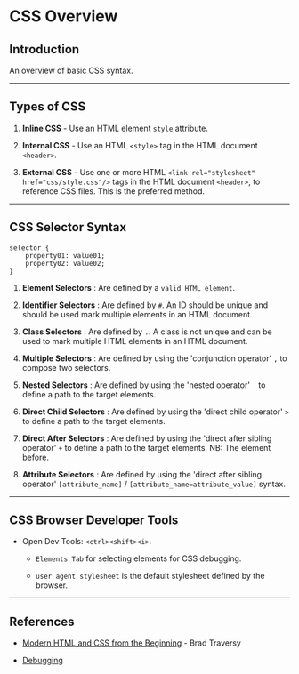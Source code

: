 # CSS Overview

## Introduction

An overview of basic CSS syntax.

---

## Types of CSS

1. __Inline CSS__ - Use an HTML element `style` attribute.

2. __Internal CSS__ - Use an HTML `<style>` tag in the HTML document `<header>`.

3. __External CSS__ - Use one or more HTML `<link rel="stylesheet" href="css/style.css"/>` tags in the HTML document `<header>`, to reference CSS files. This is the preferred method.

---

## CSS Selector Syntax

```
selector {
    property01: value01;
    property02: value02;
}
```

1. __Element Selectors__ : Are defined by a `valid HTML element`.

2. __Identifier Selectors__ : Are defined by `#`. An ID should be unique and should be used mark multiple elements in an HTML document.

3. __Class Selectors__ : Are defined by `.`. A class is not unique and can be used to mark multiple HTML elements in an HTML document.

4. __Multiple Selectors__ : Are defined by using the 'conjunction operator' `,` to compose two selectors.

5. __Nested Selectors__ : Are defined by using the 'nested operator' ` ` to define a path to the target elements.

6. __Direct Child Selectors__ : Are defined by using the 'direct child operator' `>` to define a path to the target elements.

6. __Direct After Selectors__ : Are defined by using the 'direct after sibling operator' `+` to define a path to the target elements. NB: The element before.

7. __Attribute Selectors__ : Are defined by using the 'direct after sibling operator' `[attribute_name]` / `[attribute_name=attribute_value]` syntax.








---

## CSS Browser Developer Tools

* Open Dev Tools: `<ctrl><shift><i>`.

    * `Elements Tab` for selecting elements for CSS debugging. 

    * `user agent stylesheet` is the default stylesheet defined by the browser.


---

## References

* [Modern HTML and CSS from the Beginning](https://www.udemy.com/modern-html-css-from-the-beginning) - Brad Traversy

* [Debugging](https://wpforms.com/docs/how-to-troubleshoot-css-not-working/)